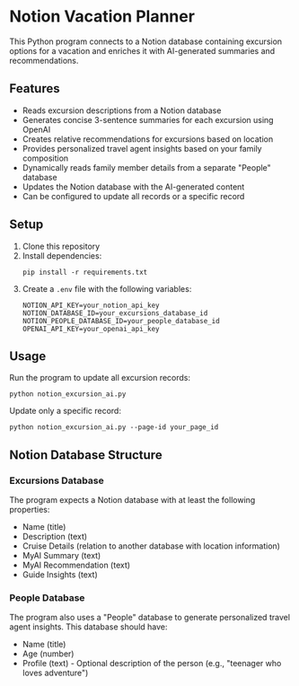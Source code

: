 # Notion Vacation Planner

This Python program connects to a Notion database containing excursion options for a vacation and enriches it with AI-generated summaries and recommendations.

## Features

- Reads excursion descriptions from a Notion database
- Generates concise 3-sentence summaries for each excursion using OpenAI
- Creates relative recommendations for excursions based on location
- Provides personalized travel agent insights based on your family composition
- Dynamically reads family member details from a separate "People" database
- Updates the Notion database with the AI-generated content
- Can be configured to update all records or a specific record

## Setup

1. Clone this repository
2. Install dependencies:
   ```
   pip install -r requirements.txt
   ```
3. Create a `.env` file with the following variables:
   ```
   NOTION_API_KEY=your_notion_api_key
   NOTION_DATABASE_ID=your_excursions_database_id
   NOTION_PEOPLE_DATABASE_ID=your_people_database_id
   OPENAI_API_KEY=your_openai_api_key
   ```

## Usage

Run the program to update all excursion records:
```
python notion_excursion_ai.py
```

Update only a specific record:
```
python notion_excursion_ai.py --page-id your_page_id
```

## Notion Database Structure

### Excursions Database

The program expects a Notion database with at least the following properties:
- Name (title)
- Description (text)
- Cruise Details (relation to another database with location information)
- MyAI Summary (text)
- MyAI Recommendation (text)
- Guide Insights (text)

### People Database

The program also uses a "People" database to generate personalized travel agent insights. This database should have:
- Name (title)
- Age (number)
- Profile (text) - Optional description of the person (e.g., "teenager who loves adventure") 
